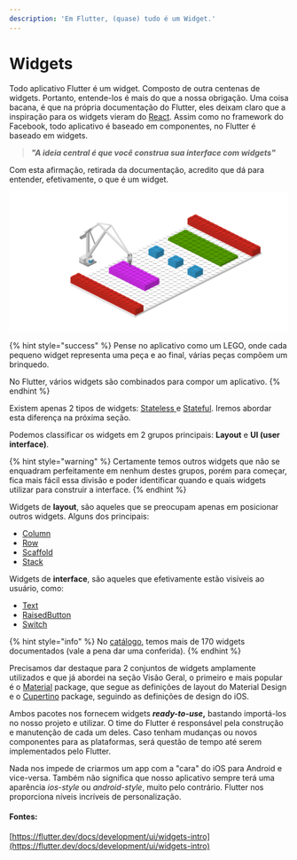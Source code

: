 ```yaml
---
description: 'Em Flutter, (quase) tudo é um Widget.'
---
```


# Widgets

Todo aplicativo Flutter é um widget. Composto de outra centenas de widgets. Portanto, entende-los é mais do que a nossa obrigação. Uma coisa bacana, é que na própria documentação do Flutter, eles deixam claro que a inspiração para os widgets vieram do [React](https://pt-br.reactjs.org/). Assim como no framework do Facebook, todo aplicativo é baseado em componentes, no Flutter é baseado em widgets. 

> _**"A ideia central é que você construa sua interface com widgets"**_

Com esta afirmação, retirada da documentação, acredito que dá para entender, efetivamente, o que é um widget. 

![](../.gitbook/assets/newicogram-2019-07-28-17_03-12.png)

{% hint style="success" %}
Pense no aplicativo como um LEGO, onde cada pequeno widget representa uma peça e ao final, várias peças compõem um brinquedo. 

No Flutter, vários widgets são combinados para compor um aplicativo.
{% endhint %}

Existem apenas 2 tipos de widgets: [Stateless ](https://api.flutter.dev/flutter/widgets/StatelessWidget-class.html)e [Stateful](https://api.flutter.dev/flutter/widgets/StatefulWidget-class.html). Iremos abordar esta diferença na próxima seção.

Podemos classificar os widgets em 2 grupos principais: **Layout** e **UI \(user interface\)**.

{% hint style="warning" %}
Certamente temos outros widgets que não se enquadram perfeitamente em nenhum destes grupos, porém para começar, fica mais fácil essa divisão e poder identificar quando e quais widgets utilizar para construir a interface.
{% endhint %}

Widgets de **layout**, são aqueles que se preocupam apenas em posicionar outros widgets. Alguns dos principais: 

* [Column](https://api.flutter.dev/flutter/widgets/Column-class.html)
* [Row](https://api.flutter.dev/flutter/widgets/Row-class.html)
* [Scaffold](https://api.flutter.dev/flutter/material/Scaffold-class.html)
* [Stack](https://api.flutter.dev/flutter/widgets/Stack-class.html)

Widgets de **interface**, são aqueles que efetivamente estão visíveis ao usuário, como:

* [Text](https://api.flutter.dev/flutter/widgets/Text-class.html)
* [RaisedButton](https://api.flutter.dev/flutter/material/RaisedButton-class.html)
* [Switch](https://api.flutter.dev/flutter/material/Switch-class.html)

{% hint style="info" %}
No [catálogo](https://flutter.dev/docs/development/ui/widgets), temos mais de 170 widgets documentados \(vale a pena dar uma conferida\). 
{% endhint %}

Precisamos dar destaque para 2 conjuntos de widgets amplamente utilizados e que já abordei na seção Visão Geral, o primeiro e mais popular é o [Material](https://flutter.dev/docs/development/ui/widgets/material) package, que segue as definições de layout do Material Design e o [Cupertino](https://flutter.dev/docs/development/ui/widgets/cupertino) package, seguindo as definições de design do iOS.

Ambos pacotes nos fornecem widgets _**ready-to-use**_**,** bastando importá-los no nosso projeto e utilizar. O time do Flutter é responsável pela construção e manutenção de cada um deles. Caso tenham mudanças ou novos componentes para as plataformas, será questão de tempo até serem implementados pelo Flutter.

Nada nos impede de criarmos um app com a "cara" do iOS para Android e vice-versa. Também não significa que nosso aplicativo sempre terá uma aparência _ios-style_ ou _android-style_, muito pelo contrário. Flutter nos proporciona níveis incríveis de personalização.

#### Fontes:

[https://flutter.dev/docs/development/ui/widgets-intro](https://flutter.dev/docs/development/ui/widgets-intro)

